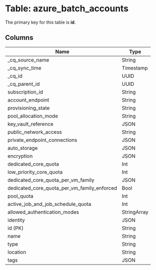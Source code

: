 # Table: azure_batch_accounts



The primary key for this table is **id**.


## Columns
| Name          | Type          |
| ------------- | ------------- |
|_cq_source_name|String|
|_cq_sync_time|Timestamp|
|_cq_id|UUID|
|_cq_parent_id|UUID|
|subscription_id|String|
|account_endpoint|String|
|provisioning_state|String|
|pool_allocation_mode|String|
|key_vault_reference|JSON|
|public_network_access|String|
|private_endpoint_connections|JSON|
|auto_storage|JSON|
|encryption|JSON|
|dedicated_core_quota|Int|
|low_priority_core_quota|Int|
|dedicated_core_quota_per_vm_family|JSON|
|dedicated_core_quota_per_vm_family_enforced|Bool|
|pool_quota|Int|
|active_job_and_job_schedule_quota|Int|
|allowed_authentication_modes|StringArray|
|identity|JSON|
|id (PK)|String|
|name|String|
|type|String|
|location|String|
|tags|JSON|